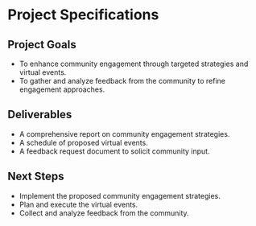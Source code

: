 # Project Specifications

## Project Goals
- To enhance community engagement through targeted strategies and virtual events.
- To gather and analyze feedback from the community to refine engagement approaches.

## Deliverables
- A comprehensive report on community engagement strategies.
- A schedule of proposed virtual events.
- A feedback request document to solicit community input.

## Next Steps
- Implement the proposed community engagement strategies.
- Plan and execute the virtual events.
- Collect and analyze feedback from the community.
